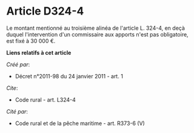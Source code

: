 # Article D324-4

Le montant mentionné au troisième alinéa de l'article L. 324-4, en deçà duquel l'intervention d'un commissaire aux apports
n'est pas obligatoire, est fixé à 30 000 €.

**Liens relatifs à cet article**

_Créé par_:

  - Décret n°2011-98 du 24 janvier 2011 - art. 1

_Cite_:

  - Code rural - art. L324-4

_Cité par_:

  - Code rural et de la pêche maritime - art. R373-6 (V)
